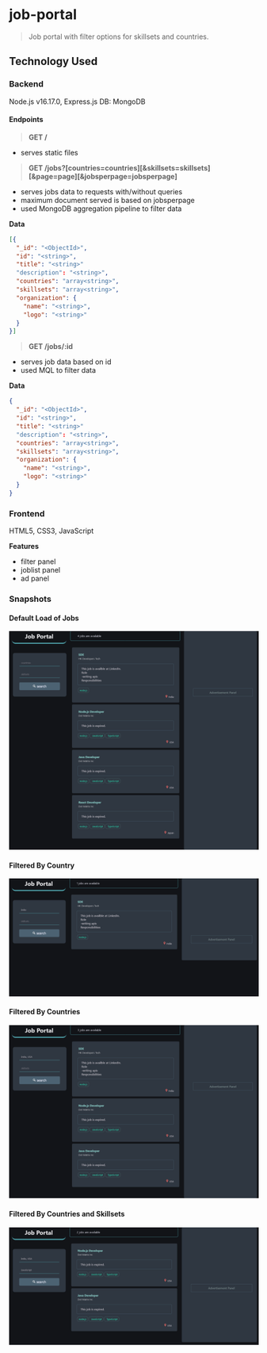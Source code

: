 # job-portal

> Job portal with filter options for skillsets and countries.

## Technology Used
### Backend

Node.js v16.17.0, Express.js
DB: MongoDB

#### Endpoints

> **GET /**

- serves static files

> **GET /jobs?[countries=countries][&skillsets=skillsets][&page=page][&jobsperpage=jobsperpage]**

- serves jobs data to requests with/without queries
- maximum document served is based on jobsperpage
- used MongoDB aggregation pipeline to filter data

**Data**

```JSON
[{
  "_id": "<ObjectId>",
  "id": "<string>",
  "title": "<string>"
  "description": "<string>",
  "countries": "array<string>",
  "skillsets": "array<string>",
  "organization": {
    "name": "<string>",
    "logo": "<string>"
  }
}]

```

> **GET /jobs/:id**

- serves job data based on id
- used MQL to filter data

**Data**

```JSON
{
  "_id": "<ObjectId>",
  "id": "<string>",
  "title": "<string>"
  "description": "<string>",
  "countries": "array<string>",
  "skillsets": "array<string>",
  "organization": {
    "name": "<string>",
    "logo": "<string>"
  }
}
```

### Frontend

HTML5, CSS3, JavaScript

**Features**
- filter panel
- joblist panel
- ad panel

### Snapshots

#### Default Load of Jobs

![Unfiltered](/snapshots/unfiltered.png)

#### Filtered By Country
![country filter](/snapshots/country-filter.png)

#### Filtered By Countries

![multiple countries filter](/snapshots/countries-filter.png)

#### Filtered By Countries and Skillsets

![countries and skillsets filter](/snapshots/countries-skillsets-filter.png)